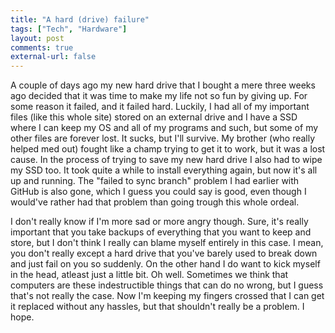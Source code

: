 ```yaml
---
title: "A hard (drive) failure"
tags: ["Tech", "Hardware"]
layout: post
comments: true
external-url: false
---
```


A couple of days ago my new hard drive that I bought a mere three weeks ago decided that it was time to make my life not so fun by giving up. For some reason it failed, and it failed hard. Luckily, I had all of my important files (like this whole site) stored on an external drive and I have a SSD where I can keep my OS and all of my programs and such, but some of my other files are forever lost. It sucks, but I'll survive. My brother (who really helped med out) fought like a champ trying to get it to work, but it was a lost cause. In the process of trying to save my new hard drive I also had to wipe my SSD too. It took quite a while to install everything again, but now it's all up and running. The "failed to sync branch" problem I had earlier with GitHub is also gone, which I guess you could say is good, even though I would've rather had that problem than going trough this whole ordeal. 

I don't really know if I'm more sad or more angry though. Sure, it's really important that you take backups of everything that you want to keep and store, but I don't think I really can blame myself entirely in this case. I mean, you don't really except a hard drive that you've barely used to break down and just fail on you so suddenly. On the other hand I do want to kick myself in the head, atleast just a little bit. Oh well. Sometimes we think that computers are these indestructible things that can do no wrong, but I guess that's not really the case. Now I'm keeping my fingers crossed that I can get it replaced without any hassles, but that shouldn't really be a problem. I hope.
